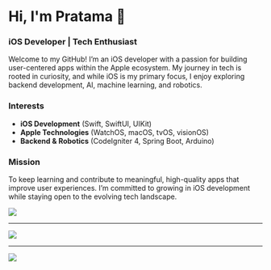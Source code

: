# Hi, I'm Pratama 👋

### iOS Developer | Tech Enthusiast

Welcome to my GitHub! I’m an iOS developer with a passion for building user-centered apps within the Apple ecosystem. My journey in tech is rooted in curiosity, and while iOS is my primary focus, I enjoy exploring backend development, AI, machine learning, and robotics.

### Interests
- **iOS Development** (Swift, SwiftUI, UIKit)
- **Apple Technologies** (WatchOS, macOS, tvOS, visionOS)
- **Backend & Robotics** (CodeIgniter 4, Spring Boot, Arduino)

### Mission
To keep learning and contribute to meaningful, high-quality apps that improve user experiences. I’m committed to growing in iOS development while staying open to the evolving tech landscape.


![](https://github-readme-streak-stats.herokuapp.com/?user=pratama6624&theme=dark&hide_border=false)

---
![](https://github-readme-stats.vercel.app/api/top-langs/?username=pratama6624&theme=dark&hide_border=false&include_all_commits=false&count_private=false&layout=compact)

---
[![](https://visitcount.itsvg.in/api?id=pratama6624&icon=5&color=1)](https://visitcount.itsvg.in)
